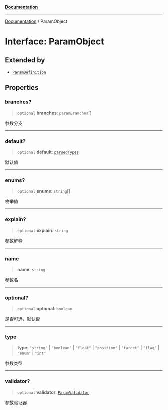 [**Documentation**](../README.md)

---

[Documentation](../globals.md) / ParamObject

# Interface: ParamObject

## Extended by

-   [`ParamDefinition`](ParamDefinition.md)

## Properties

### branches?

> `optional` **branches**: `paramBranches`[]

参数分支

---

### default?

> `optional` **default**: [`parsedTypes`](../type-aliases/parsedTypes.md)

默认值

---

### enums?

> `optional` **enums**: `string`[]

枚举值

---

### explain?

> `optional` **explain**: `string`

参数解释

---

### name

> **name**: `string`

参数名

---

### optional?

> `optional` **optional**: `boolean`

是否可选，默认否

---

### type

> **type**: `"string"` \| `"boolean"` \| `"float"` \| `"position"` \| `"target"` \| `"flag"` \| `"enum"` \| `"int"`

参数类型

---

### validator?

> `optional` **validator**: [`ParamValidator`](ParamValidator.md)

参数验证器
